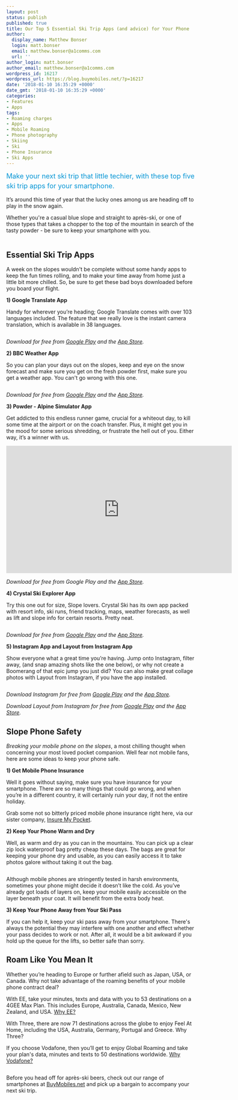 ```yaml
---
layout: post
status: publish
published: true
title: Our Top 5 Essential Ski Trip Apps (and advice) for Your Phone
author:
  display_name: Matthew Bonser
  login: matt.bonser
  email: matthew.bonser@a1comms.com
  url: ''
author_login: matt.bonser
author_email: matthew.bonser@a1comms.com
wordpress_id: 16217
wordpress_url: https://blog.buymobiles.net/?p=16217
date: '2018-01-10 16:35:29 +0000'
date_gmt: '2018-01-10 16:35:29 +0000'
categories:
- Features
- Apps
tags:
- Roaming charges
- Apps
- Mobile Roaming
- Phone photography
- Skiing
- Ski
- Phone Insurance
- Ski Apps
---
```

<p><span class="postStandFirst" style="color: #0896d5; line-height: 26px; font-size: 18px;">Make your next ski trip that little techier, with these top five ski trip apps for your smartphone.</span></p>
<p>It&rsquo;s around this time of year that the lucky ones among us are heading off to play in the snow again.</p>
<p>Whether you're a casual blue slope and straight to apr&egrave;s-ski, or one of those types that takes a chopper to the top of the mountain in search of the tasty powder - be sure to keep your smartphone with you.</p>
<p><img class="aligncenter size-full wp-image-16219" src="https://lh3.googleusercontent.com/itZg8PFIHtaVyM6dc_4FXzHaX6GEJ2iuQsM6-2uPBro2yh4l8mALCXEwZBapU68Ptf9Rf-q2A_6Hr6a_srOUXXRk=s0" alt="" /></p>
<h2>Essential Ski Trip Apps</h2>
<p>A week on the slopes wouldn't be complete without some handy apps to keep the fun times rolling, and to make your time away from home just a little bit more chilled. So, be sure to get these bad boys downloaded before you board your flight.</p>
<p><strong>1)&nbsp;Google Translate App</strong></p>
<p>Handy for wherever you&rsquo;re heading; Google Translate comes with over 103 languages included. The feature that we really love is the instant camera translation, which is available in 38 languages.</p>
<p><img class="aligncenter size-full wp-image-16226" src="https://lh3.googleusercontent.com/YZc3jcvExl4e6cgEHCCUHSv3Bahkif7T85D7wXcupsLizmAk1Sf72-gTYqq1RLz7WyEogdGyBNB5t6BWRx223Wk=s0" alt="" /></p>
<p><em>Download for free from <a href="https://play.google.com/store/apps/details?id=com.google.android.apps.translate&amp;hl=en" target="_blank" rel="noopener noreferrer">Google Play</a> and the <a href="https://itunes.apple.com/gb/app/google-translate/id414706506?mt=8" target="_blank" rel="noopener noreferrer">App Store</a>.</em></p>
<p><strong>2)&nbsp;BBC Weather App</strong></p>
<p>So you can plan your days out on the slopes, keep and eye on the snow forecast and make sure you get on the fresh powder first, make sure you get a weather app. You can't go wrong with this one.</p>
<p><img class="aligncenter size-full wp-image-16221" src="https://lh3.googleusercontent.com/CcRaI1h76akCOTIq8NnYjVYxaVfMr7slKKuT5gG2YOBwW5lMVAdHqWeTArAAxANdPbXAwj9bCr9vH2PlRC91jGqQKw=s0" alt="" /></p>
<p><em>Download for free from <a href="https://play.google.com/store/apps/details?id=bbc.mobile.weather&amp;hl=en_GB" target="_blank" rel="noopener noreferrer">Google Play</a> and the <a href="https://itunes.apple.com/gb/app/bbc-weather/id649420946?mt=8" target="_blank" rel="noopener noreferrer">App Store</a>.</em></p>
<p><strong>3)&nbsp;Powder - Alpine Simulator App</strong></p>
<p>Get addicted to this endless runner game, crucial for a whiteout day, to kill some time at the airport or on the coach transfer. Plus, it might get you in the mood for some serious shredding, or frustrate the hell out of you. Either way, it&rsquo;s a winner with us.</p>
<p><iframe src="https://www.youtube.com/embed/qoTiqnLyOEo" width="600" height="338" frameborder="0" allowfullscreen="allowfullscreen"></iframe></p>
<p><em>Download for free from Google Play and the <a href="https://itunes.apple.com/gb/app/powder-alpine-simulator/id859495503?mt=8" target="_blank" rel="noopener noreferrer">App Store</a>.</em></p>
<p><strong>4)&nbsp;Crystal Ski Explorer App</strong></p>
<p>Try this one out for size, Slope lovers. Crystal Ski has its own app packed with resort info, ski runs, friend tracking, maps, weather forecasts, as well as lift and slope info for certain resorts. Pretty neat.</p>
<p><img class="aligncenter size-full wp-image-16222" src="https://lh3.googleusercontent.com/WYV0PrjyI0ITCvRk5klfVzOFsY36c6jmbB-NEubMWPna_1y-uPAoKo_YG65ZlmATX_LNfXomBaZQES54s1ACJaY=s0" alt="" /></p>
<p><em>Download for free from <a href="https://play.google.com/store/apps/details?id=co.uk.crystalski.explorer" target="_blank" rel="noopener noreferrer">Google Play</a> and the <a href="https://itunes.apple.com/gb/app/ski-explorer/id785623438?mt=8" target="_blank" rel="noopener noreferrer">App Store</a>.</em></p>
<p><strong>5) Instagram App and Layout from Instagram App</strong></p>
<p>Show everyone what a great time you&rsquo;re having. Jump onto Instagram, filter away, (and snap amazing shots like the one below), or why not create a Boomerang of that epic jump you just did? You can also make great collage photos with Layout from Instagram, if you have the app installed.</p>
<p><img class="aligncenter size-full wp-image-16225" src="https://lh3.googleusercontent.com/xfm6ZesGqLpzrK8ATxhW5kT8WSDlOj_s32KQL067k5KyoOvkmOWwXr3bjqK36XeiUWv3QceGQEtKFc5EiHgwz9AhmA=s0" alt="" /></p>
<p><em>Download Instagram for free from <a href="https://play.google.com/store/apps/details?id=com.instagram.android" target="_blank" rel="noopener noreferrer">Google Play</a> and the <a href="https://itunes.apple.com/gb/app/instagram/id389801252?mt=8" target="_blank" rel="noopener noreferrer">App Store</a>.</em></p>
<p><em>Download Layout from Instagram&nbsp;for free from <a href="https://play.google.com/store/apps/details?id=com.instagram.layout" target="_blank" rel="noopener noreferrer">Google Play</a> and the <a href="https://itunes.apple.com/us/app/layout-from-instagram/id967351793?mt=8" target="_blank" rel="noopener noreferrer">App Store</a>.</em></p>
<h2>Slope Phone Safety</h2>
<p><em>Breaking your mobile phone on the slopes</em>, a most chilling thought when concerning your most loved pocket companion. Well fear not mobile fans, here are some ideas to keep your phone safe.</p>
<p><strong>1) Get Mobile Phone Insurance</strong></p>
<p>Well it goes without saying, make sure you have insurance for your smartphone. There are so many things that could go wrong, and when you&rsquo;re in a different country, it will certainly ruin your day, if not the entire holiday.</p>
<p>Grab some not so bitterly priced mobile phone insurance right here, via our sister company, <a href="https://www.insuremypocket.com/" target="_blank" rel="noopener noreferrer">Insure My Pocket</a>.</p>
<p><strong>2) Keep Your Phone Warm and Dry</strong></p>
<p>Well, as warm and dry as you can in the mountains. You can pick up a clear zip lock waterproof bag pretty cheap these days. The bags are great for keeping your phone dry and usable, as you can easily access it to take photos galore without taking it out the bag.</p>
<p><img class="aligncenter size-full wp-image-16223" src="https://lh3.googleusercontent.com/VqmZ74PrTENHwspl442lHdGq-6elpKAw9ZuHp5bZC5tqEaOMijD_SpVI3GrQyTYvBBAHHQdMH643K58MO-rADQw=s0" alt="" /></p>
<p>Although mobile phones are stringently tested in harsh environments, sometimes your phone might decide it doesn&rsquo;t like the cold. As you&rsquo;ve already got loads of layers on, keep your mobile easily accessible on the layer beneath your coat. It will benefit from the extra body heat.</p>
<p><strong>3) Keep Your Phone Away from Your Ski Pass</strong></p>
<p>If you can help it, keep your ski pass away from your smartphone. There's always the potential they may interfere with one another and effect whether your pass decides to work or not.&nbsp;After all, it would be a bit awkward if you hold up the queue for the lifts,&nbsp;so better safe than sorry.</p>
<h2>Roam Like You Mean It</h2>
<p>Whether you&rsquo;re heading to Europe or further afield such as Japan, USA, or Canada. Why not take advantage of the roaming benefits of your mobile phone contract deal?</p>
<p>With EE, take your minutes, texts and data with you to 53 destinations on a 4GEE Max Plan. This includes Europe, Australia, Canada, Mexico, New Zealand, and USA. <a href="https://www.buymobiles.net/why-ee" target="_blank" rel="noopener noreferrer">Why EE?</a></p>
<p>With Three, there are now 71 destinations across the globe to enjoy Feel At Home, including the USA, Australia, Germany, Portugal and Greece. Why Three?</p>
<p>If you choose Vodafone, then you&rsquo;ll get to enjoy Global Roaming and take your plan's data, minutes and texts to 50 destinations worldwide. <a href="https://www.buymobiles.net/why-vodafone" target="_blank" rel="noopener noreferrer">Why Vodafone?</a></p>
<p><img class="aligncenter size-full wp-image-16224" src="https://lh3.googleusercontent.com/qNadv73D9Q4hZ6EJBbw0rx8K8WMzMB10s4HFncgLbBYaYYr4ktA6SQdd5bT3VywQI7cNv-N9B0T6PVxSIY30VhGuSQ=s0" alt="" /></p>
<p>Before you head off for apr&egrave;s-ski beers, check out our range of smartphones at <a href="https://www.buymobiles.net/offers" target="_blank" rel="noopener noreferrer">BuyMobiles.net</a> and pick up a bargain to accompany your next ski trip.</p>
